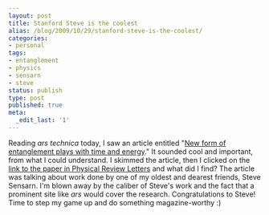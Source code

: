 ```yaml
---
layout: post
title: Stanford Steve is the coolest
alias: /blog/2009/10/29/stanford-steve-is-the-coolest/
categories:
- personal
tags:
- entanglement
- physics
- sensarn
- steve
status: publish
type: post
published: true
meta:
  _edit_last: '1'
---
```

Reading <em>ars technica</em> today, I saw an article entitled "<a title="ARS Technica: New form of entanglement" href="http://arstechnica.com/science/news/2009/10/new-form-of-entanglement-plays-with-time-and-energy.ars" target="_blank">New form of entanglement plays with time and energy</a>." It sounded cool and important, from what I could understand. I skimmed the article, then I clicked on the <a title="Paper link" href="http://scitation.aip.org/getabs/servlet/GetabsServlet?prog=normal&amp;id=PRLTAO000103000016163601000001&amp;idtype=cvips&amp;gifs=yes" target="_blank">link to the paper in Physical Review Letters</a> and what did I find? The article was talking about work done by one of my oldest and dearest friends, Steve Sensarn. I'm blown away by the caliber of Steve's work and the fact that a prominent site like <em>ars</em> would cover the research. Congratulations to Steve! Time to step my game up and do something magazine-worthy :)
